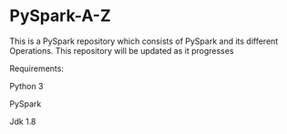 # PySpark-A-Z
This is a PySpark repository which consists of PySpark and its different Operations. This repository will be updated as it progresses  


Requirements:

Python 3

PySpark

Jdk 1.8
